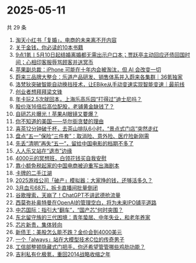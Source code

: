 # 2025-05-11

共 29 条

<!-- BEGIN 36KR -->
<!-- 最后更新时间 2025-05-11 05:10:12 +0800 -->
1. [淘天小红书「复婚」，电商的未来离不开内容](https://36kr.com/p/3285390927652103)
1. [关于金钱，你必读的10本书籍](https://36kr.com/p/3255620803277063)
1. [9点1氪丨5月10日起结婚离婚都无需出示户口本；贾跃亭主动回应还债回国时间；心相印客服辱骂顾客并送冥币](https://36kr.com/p/3285649073382272)
1. [苹果副总裁：iPhone 可能在十年内会被淘汰，但 AI 会改变一切](https://36kr.com/p/3286268513690501)
1. [蔚来三品牌大整合：乐道产品研发、销售体系并入蔚来各集群｜36氪独家](https://36kr.com/p/3285431148438407)
1. [洛梵狄突破智能自动换挡技术，让EBike从手动变速实现智能变速｜最前线](https://36kr.com/p/3285508867285895)
1. [创业者想拜拜梁文锋](https://36kr.com/p/3286397762691719)
1. [年卡玩2.5次就回本，上海乐高乐园“打得过”迪士尼吗？](https://36kr.com/p/3285499524506498)
1. [股价涨16倍后高位配股，老铺黄金缺钱了？](https://36kr.com/p/3285507710329734)
1. [自研芯片曝光！苹果AI眼镜又要爆？](https://36kr.com/p/3285500566594437)
1. [你不知道的美国——华尔街贪婪的理由](https://36kr.com/p/3286062420910985)
1. [喜茶12分钟破千杯，去茶山排队6小时，“景点式门店”突然走红](https://36kr.com/p/3286124193686153)
1. [盘点“五一”保险“三件套”：取消险、意外险、医疗险新刚需](https://36kr.com/p/3285341615170178)
1. [先丢“清明”再失“五一”，留给中国电影的档期不多了](https://36kr.com/p/3285484137948041)
1. [人人乐又站在“退市”边缘](https://36kr.com/p/3285361435616129)
1. [4000元的冥想班，白领花钱买自我安慰](https://36kr.com/p/3286316773532544)
1. [靠小额免税起家的中国电商被迫重写出海剧本](https://36kr.com/p/3286061907993219)
1. [卡牌的二手江湖](https://36kr.com/p/3286241120625287)
1. [2025游戏公司「破产」模拟器：大家挣的钱，还够活多久？](https://36kr.com/p/3285533267468932)
1. [3月血亏68万，拆卡直播间批量倒闭](https://36kr.com/p/3286483792143232)
1. [谷歌搜索，天崩了！ChatGPT不讲武德抢流量](https://36kr.com/p/3286238246757254)
1. [西莫弥补奥特曼在OpenAI的管理空白，将为未来IPO铺平道路](https://36kr.com/p/3286247287939971)
1. [中芯国际：指引大“翻车”，“国产芯”何时突围？](https://36kr.com/p/3284154324984710)
1. [东北留守族的三代困境：青年蛰居、中年失业，和老年养家](https://36kr.com/p/3280528521470345)
1. [芯片新贵，集体转向](https://36kr.com/p/3286202369385094)
1. [新债王：美股怎么能不跌？金价会到4000美元](https://36kr.com/p/3286294474662534)
1. [一个「always」站在大模型技术C位的传奇男子](https://36kr.com/p/3286190213571205)
1. [工信部整顿隐藏式门把手，你还希望管管哪些鸡肋功能？](https://36kr.com/p/3286127922832264)
1. [吉利私有化极氪，重回2014战略收缩之年](https://36kr.com/p/3284017514635905)
<!-- END 36KR -->